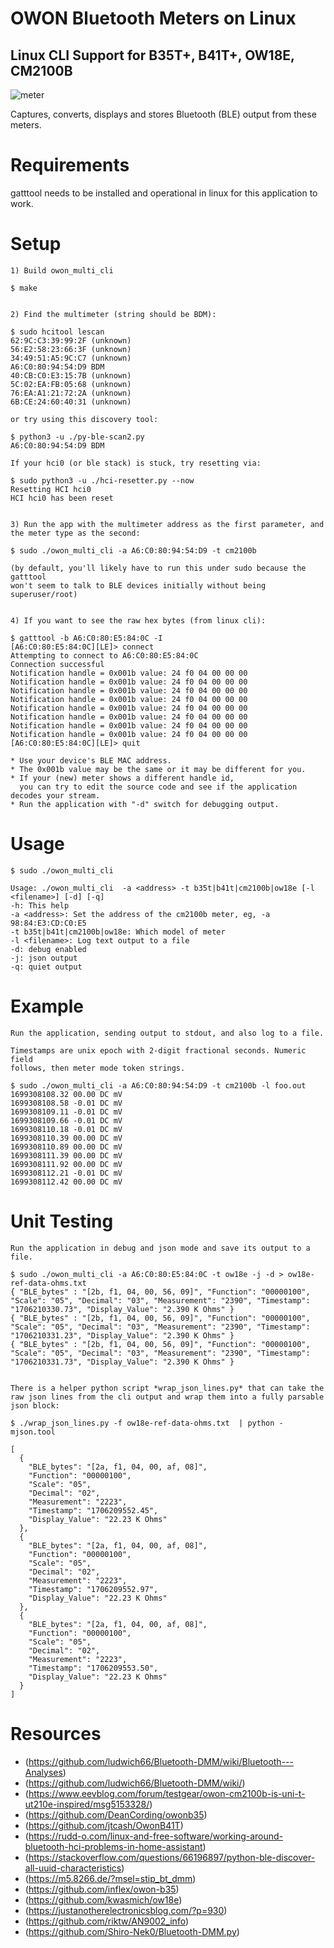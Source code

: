 # OWON Bluetooth Meters on Linux

## Linux CLI Support for B35T+, B41T+, OW18E, CM2100B

![meter](four_owon_meters.jpg)

Captures, converts, displays and stores Bluetooth (BLE) output from these meters.

# Requirements
gatttool needs to be installed and operational in linux for this application to work.

# Setup

	1) Build owon_multi_cli

	$ make


	2) Find the multimeter (string should be BDM):

	$ sudo hcitool lescan
	62:9C:C3:39:99:2F (unknown)
	56:E2:58:23:66:3F (unknown)
	34:49:51:A5:9C:C7 (unknown)
	A6:C0:80:94:54:D9 BDM
	40:CB:C0:E3:15:7B (unknown)
	5C:02:EA:FB:05:68 (unknown)
	76:EA:A1:21:72:2A (unknown)
	6B:CE:24:60:40:31 (unknown)

	or try using this discovery tool:
 
	$ python3 -u ./py-ble-scan2.py
	A6:C0:80:94:54:D9 BDM

	If your hci0 (or ble stack) is stuck, try resetting via:
 
	$ sudo python3 -u ./hci-resetter.py --now
	Resetting HCI hci0
	HCI hci0 has been reset


	3) Run the app with the multimeter address as the first parameter, and the meter type as the second:

	$ sudo ./owon_multi_cli -a A6:C0:80:94:54:D9 -t cm2100b

	(by default, you'll likely have to run this under sudo because the gatttool
	won't seem to talk to BLE devices initially without being superuser/root)
	
	
	4) If you want to see the raw hex bytes (from linux cli):
	
	$ gatttool -b A6:C0:80:E5:84:0C -I
	[A6:C0:80:E5:84:0C][LE]> connect
	Attempting to connect to A6:C0:80:E5:84:0C
	Connection successful
	Notification handle = 0x001b value: 24 f0 04 00 00 00 
	Notification handle = 0x001b value: 24 f0 04 00 00 00 
	Notification handle = 0x001b value: 24 f0 04 00 00 00 
	Notification handle = 0x001b value: 24 f0 04 00 00 00 
	Notification handle = 0x001b value: 24 f0 04 00 00 00 
	Notification handle = 0x001b value: 24 f0 04 00 00 00 
	Notification handle = 0x001b value: 24 f0 04 00 00 00 
	Notification handle = 0x001b value: 24 f0 04 00 00 00 
	[A6:C0:80:E5:84:0C][LE]> quit

	* Use your device's BLE MAC address.  
	* The 0x001b value may be the same or it may be different for you.  
	* If your (new) meter shows a different handle id, 
	  you can try to edit the source code and see if the application decodes your stream.  
	* Run the application with "-d" switch for debugging output.


# Usage
	$ sudo ./owon_multi_cli

	Usage: ./owon_multi_cli  -a <address> -t b35t|b41t|cm2100b|ow18e [-l <filename>] [-d] [-q]
	-h: This help
	-a <address>: Set the address of the cm2100b meter, eg, -a 98:84:E3:CD:C0:E5
	-t b35t|b41t|cm2100b|ow18e: Which model of meter
 	-l <filename>: Log text output to a file
	-d: debug enabled
	-j: json output
	-q: quiet output


# Example
	Run the application, sending output to stdout, and also log to a file.

	Timestamps are unix epoch with 2-digit fractional seconds. Numeric field
	follows, then meter mode token strings.
	
	$ sudo ./owon_multi_cli -a A6:C0:80:94:54:D9 -t cm2100b -l foo.out
	1699308108.32 00.00 DC mV
	1699308108.58 -0.01 DC mV
	1699308109.11 -0.01 DC mV
	1699308109.66 -0.01 DC mV
	1699308110.18 -0.01 DC mV
	1699308110.39 00.00 DC mV
	1699308110.89 00.00 DC mV
	1699308111.39 00.00 DC mV
	1699308111.92 00.00 DC mV
	1699308112.21 -0.01 DC mV
	1699308112.42 00.00 DC mV


# Unit Testing
	Run the application in debug and json mode and save its output to a file.
	
	$ sudo ./owon_multi_cli -a A6:C0:80:E5:84:0C -t ow18e -j -d > ow18e-ref-data-ohms.txt
	{ "BLE_bytes" : "[2b, f1, 04, 00, 56, 09]", "Function": "00000100", "Scale": "05", "Decimal": "03", "Measurement": "2390", "Timestamp": "1706210330.73", "Display_Value": "2.390 K Ohms" }
	{ "BLE_bytes" : "[2b, f1, 04, 00, 56, 09]", "Function": "00000100", "Scale": "05", "Decimal": "03", "Measurement": "2390", "Timestamp": "1706210331.23", "Display_Value": "2.390 K Ohms" }
	{ "BLE_bytes" : "[2b, f1, 04, 00, 56, 09]", "Function": "00000100", "Scale": "05", "Decimal": "03", "Measurement": "2390", "Timestamp": "1706210331.73", "Display_Value": "2.390 K Ohms" }

	
	There is a helper python script *wrap_json_lines.py* that can take the raw json lines from the cli output and wrap them into a fully parsable json block:

	$ ./wrap_json_lines.py -f ow18e-ref-data-ohms.txt  | python -mjson.tool
	
	[
      {
        "BLE_bytes": "[2a, f1, 04, 00, af, 08]",
        "Function": "00000100",
        "Scale": "05",
        "Decimal": "02",
        "Measurement": "2223",
        "Timestamp": "1706209552.45",
        "Display_Value": "22.23 K Ohms"
      },
      {
        "BLE_bytes": "[2a, f1, 04, 00, af, 08]",
        "Function": "00000100",
        "Scale": "05",
        "Decimal": "02",
        "Measurement": "2223",
        "Timestamp": "1706209552.97",
        "Display_Value": "22.23 K Ohms"
      },
      {
        "BLE_bytes": "[2a, f1, 04, 00, af, 08]",
        "Function": "00000100",
        "Scale": "05",
        "Decimal": "02",
        "Measurement": "2223",
        "Timestamp": "1706209553.50",
        "Display_Value": "22.23 K Ohms"
      }
	]

	
	

	
# Resources
* (https://github.com/ludwich66/Bluetooth-DMM/wiki/Bluetooth---Analyses)
* (https://github.com/ludwich66/Bluetooth-DMM/wiki/)
* (https://www.eevblog.com/forum/testgear/owon-cm2100b-is-uni-t-ut210e-inspired/msg5153328/)
* (https://github.com/DeanCording/owonb35)
* (https://github.com/jtcash/OwonB41T)
* (https://rudd-o.com/linux-and-free-software/working-around-bluetooth-hci-problems-in-home-assistant)
* (https://stackoverflow.com/questions/66196897/python-ble-discover-all-uuid-characteristics)
* (https://m5.8266.de/?msel=stip_bt_dmm)
* (https://github.com/inflex/owon-b35)
* (https://github.com/kwasmich/ow18e)
* (https://justanotherelectronicsblog.com/?p=930)
* (https://github.com/riktw/AN9002_info)
* (https://github.com/Shiro-Nek0/Bluetooth-DMM.py)
  
